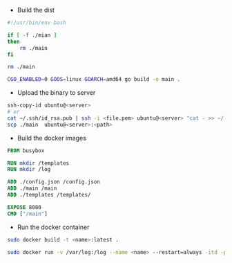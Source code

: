+ Build the dist

```bash
#!/usr/bin/env bash

if [ -f ./mian ]
then
	rm ./main
fi

rm ./main

CGO_ENABLED=0 GOOS=linux GOARCH=amd64 go build -o main .
```

+ Upload the binary to server

```bash
ssh-copy-id ubuntu@<server>
# or
cat ~/.ssh/id_rsa.pub | ssh -i <file.pem> ubuntu@<server> "cat - >> ~/.ssh/authorized_keys"
scp ./main  ubuntu@<server>:<path>
```

+ Build the docker images

```Dockerfile
FROM busybox

RUN mkdir /templates
RUN mkdir /log

ADD ./config.json /config.json
ADD ./main /main
ADD ./templates /templates/

EXPOSE 8080
CMD ["/main"]
```

+ Run the docker container

```bash
sudo docker build -t <name>:latest .

sudo docker run -v /var/log:/log --name <name> --restart=always -itd -p 8080:8080 <name>
```
